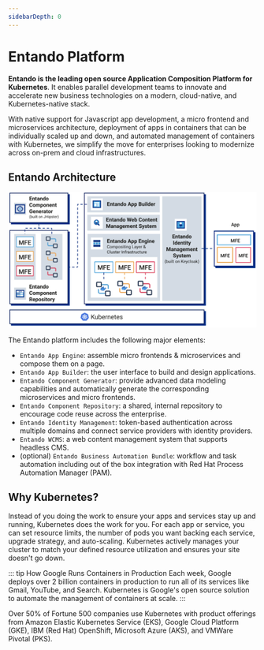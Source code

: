 ```yaml
---
sidebarDepth: 0
---
```


# Entando Platform

**Entando is the leading open source Application Composition Platform for Kubernetes**. It enables parallel development teams to innovate and accelerate new business technologies on a modern, cloud-native, and Kubernetes-native stack.

With native support for Javascript app development, a micro frontend and microservices architecture, deployment of apps in containers that can be individually scaled up and down, and automated management of containers with Kubernetes, we simplify the move for enterprises looking to modernize across on-prem and cloud infrastructures.

## Entando Architecture

![entando-architecture](./entando-architecture.png)

The Entando platform includes the following major elements:

- `Entando App Engine`: assemble micro frontends & microservices and compose them on a page.
- `Entando App Builder`: the user interface to build and design applications.
- `Entando Component Generator`: provide advanced data modeling capabilities and automatically generate the corresponding microservices and micro frontends.
- `Entando Component Repository`: a shared, internal repository to encourage code reuse across the enterprise.
- `Entando Identity Management`: token-based authentication across multiple domains and connect service providers with identity providers.
- `Entando WCMS`: a web content management system that supports headless CMS.
- (optional) `Entando Business Automation Bundle`: workflow and task automation including out of the box integration with Red Hat Process Automation Manager (PAM).

## Why Kubernetes?

Instead of you doing the work to ensure your apps and services stay up and running, Kubernetes does the work for you. For each app or service, you can set resource limits, the number of pods you want backing each service, upgrade strategy, and auto-scaling. Kubernetes actively manages your cluster to match your defined resource utilization and ensures your site doesn't go down.

::: tip How Google Runs Containers in Production
Each week, Google deploys over 2 billion containers in production to run all of its services like Gmail, YouTube, and Search. Kubernetes is Google's open source solution to automate the management of containers at scale.
:::

Over 50% of Fortune 500 companies use Kubernetes with product offerings from Amazon Elastic Kubernetes Service (EKS), Google Cloud Platform (GKE), IBM (Red Hat) OpenShift, Microsoft Azure (AKS), and VMWare Pivotal (PKS).
